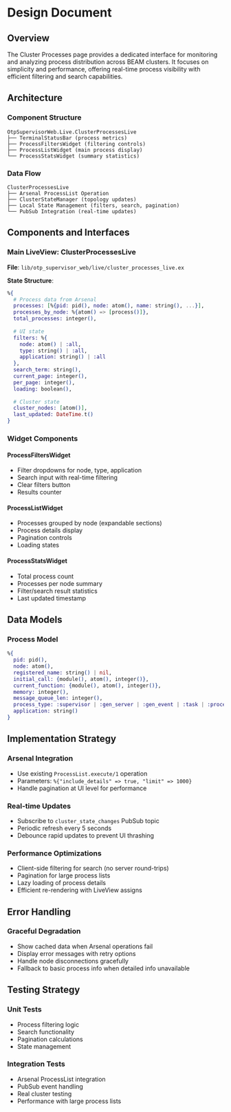 # Design Document

## Overview

The Cluster Processes page provides a dedicated interface for monitoring and analyzing process distribution across BEAM clusters. It focuses on simplicity and performance, offering real-time process visibility with efficient filtering and search capabilities.

## Architecture

### Component Structure

```
OtpSupervisorWeb.Live.ClusterProcessesLive
├── TerminalStatusBar (process metrics)
├── ProcessFiltersWidget (filtering controls)
├── ProcessListWidget (main process display)
└── ProcessStatsWidget (summary statistics)
```

### Data Flow

```
ClusterProcessesLive
├── Arsenal ProcessList Operation
├── ClusterStateManager (topology updates)
├── Local State Management (filters, search, pagination)
└── PubSub Integration (real-time updates)
```

## Components and Interfaces

### Main LiveView: ClusterProcessesLive

**File**: `lib/otp_supervisor_web/live/cluster_processes_live.ex`

**State Structure**:
```elixir
%{
  # Process data from Arsenal
  processes: [%{pid: pid(), node: atom(), name: string(), ...}],
  processes_by_node: %{atom() => [process()]},
  total_processes: integer(),
  
  # UI state
  filters: %{
    node: atom() | :all,
    type: string() | :all,
    application: string() | :all
  },
  search_term: string(),
  current_page: integer(),
  per_page: integer(),
  loading: boolean(),
  
  # Cluster state
  cluster_nodes: [atom()],
  last_updated: DateTime.t()
}
```

### Widget Components

#### ProcessFiltersWidget
- Filter dropdowns for node, type, application
- Search input with real-time filtering
- Clear filters button
- Results counter

#### ProcessListWidget  
- Processes grouped by node (expandable sections)
- Process details display
- Pagination controls
- Loading states

#### ProcessStatsWidget
- Total process count
- Processes per node summary
- Filter/search result statistics
- Last updated timestamp

## Data Models

### Process Model
```elixir
%{
  pid: pid(),
  node: atom(),
  registered_name: string() | nil,
  initial_call: {module(), atom(), integer()},
  current_function: {module(), atom(), integer()},
  memory: integer(),
  message_queue_len: integer(),
  process_type: :supervisor | :gen_server | :gen_event | :task | :process,
  application: string()
}
```

## Implementation Strategy

### Arsenal Integration
- Use existing `ProcessList.execute/1` operation
- Parameters: `%{"include_details" => true, "limit" => 1000}`
- Handle pagination at UI level for performance

### Real-time Updates
- Subscribe to `cluster_state_changes` PubSub topic
- Periodic refresh every 5 seconds
- Debounce rapid updates to prevent UI thrashing

### Performance Optimizations
- Client-side filtering for search (no server round-trips)
- Pagination for large process lists
- Lazy loading of process details
- Efficient re-rendering with LiveView assigns

## Error Handling

### Graceful Degradation
- Show cached data when Arsenal operations fail
- Display error messages with retry options
- Handle node disconnections gracefully
- Fallback to basic process info when detailed info unavailable

## Testing Strategy

### Unit Tests
- Process filtering logic
- Search functionality
- Pagination calculations
- State management

### Integration Tests
- Arsenal ProcessList integration
- PubSub event handling
- Real cluster testing
- Performance with large process lists